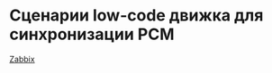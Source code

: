 # Сценарии low-code движка для синхронизации РСМ

[Zabbix](Zabbix%20Create%20Topology%20from%20Zabbix.txt)